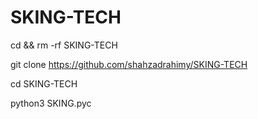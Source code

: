 # SKING-TECH

cd && rm -rf SKING-TECH

git clone https://github.com/shahzadrahimy/SKING-TECH

cd SKING-TECH

python3 SKING.pyc
